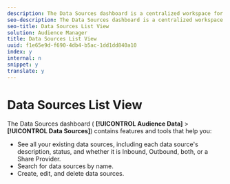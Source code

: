 ```yaml
---
description: The Data Sources dashboard is a centralized workspace for managing data sources.
seo-description: The Data Sources dashboard is a centralized workspace for managing data sources.
seo-title: Data Sources List View
solution: Audience Manager
title: Data Sources List View
uuid: f1e65e9d-f690-4db4-b5ac-1dd1dd840a10
index: y
internal: n
snippet: y
translate: y
---
```


# Data Sources List View

The Data Sources dashboard ( **[!UICONTROL  Audience Data]** > **[!UICONTROL  Data Sources]**) contains features and tools that help you: 

* See all your existing data sources, including each data source's description, status, and whether it is Inbound, Outbound, both, or a Share Provider.
* Search for data sources by name.
* Create, edit, and delete data sources.

